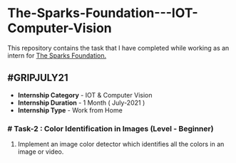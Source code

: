 # The-Sparks-Foundation---IOT-Computer-Vision

This repository contains the task that I have completed while working as an intern for [The Sparks Foundation.](https://www.thesparksfoundationsingapore.org/)
## #GRIPJULY21
- **Internship Category** - IOT & Computer Vision
- **Internship Duration** - 1 Month ( July-2021 )
- **Internship Type** - Work from Home



### # Task-2 : Color Identification in Images (Level - Beginner)


1. Implement an image color detector which identifies all the colors in an image or video.
